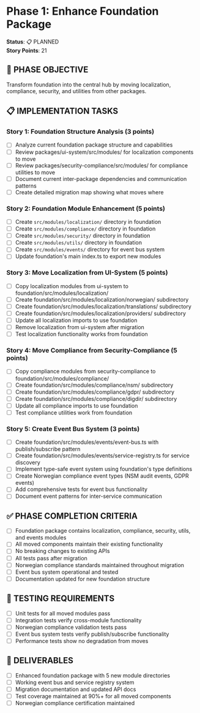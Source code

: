 # Phase 1: Enhance Foundation Package

**Status**: 📋 PLANNED  
**Story Points**: 21

## 🎯 **PHASE OBJECTIVE**

Transform foundation into the central hub by moving localization, compliance, security, and utilities from other packages.

## 📋 **IMPLEMENTATION TASKS**

### **Story 1: Foundation Structure Analysis (3 points)**

- [ ] Analyze current foundation package structure and capabilities
- [ ] Review packages/ui-system/src/modules/ for localization components to move
- [ ] Review packages/security-compliance/src/modules/ for compliance utilities to move
- [ ] Document current inter-package dependencies and communication patterns
- [ ] Create detailed migration map showing what moves where

### **Story 2: Foundation Module Enhancement (5 points)**

- [ ] Create `src/modules/localization/` directory in foundation
- [ ] Create `src/modules/compliance/` directory in foundation
- [ ] Create `src/modules/security/` directory in foundation
- [ ] Create `src/modules/utils/` directory in foundation
- [ ] Create `src/modules/events/` directory for event bus system
- [ ] Update foundation's main index.ts to export new modules

### **Story 3: Move Localization from UI-System (5 points)**

- [ ] Copy localization modules from ui-system to foundation/src/modules/localization/
- [ ] Create foundation/src/modules/localization/norwegian/ subdirectory
- [ ] Create foundation/src/modules/localization/translations/ subdirectory
- [ ] Create foundation/src/modules/localization/providers/ subdirectory
- [ ] Update all localization imports to use foundation
- [ ] Remove localization from ui-system after migration
- [ ] Test localization functionality works from foundation

### **Story 4: Move Compliance from Security-Compliance (5 points)**

- [ ] Copy compliance modules from security-compliance to foundation/src/modules/compliance/
- [ ] Create foundation/src/modules/compliance/nsm/ subdirectory
- [ ] Create foundation/src/modules/compliance/gdpr/ subdirectory
- [ ] Create foundation/src/modules/compliance/digdir/ subdirectory
- [ ] Update all compliance imports to use foundation
- [ ] Test compliance utilities work from foundation

### **Story 5: Create Event Bus System (3 points)**

- [ ] Create foundation/src/modules/events/event-bus.ts with publish/subscribe pattern
- [ ] Create foundation/src/modules/events/service-registry.ts for service discovery
- [ ] Implement type-safe event system using foundation's type definitions
- [ ] Create Norwegian compliance event types (NSM audit events, GDPR events)
- [ ] Add comprehensive tests for event bus functionality
- [ ] Document event patterns for inter-service communication

## ✅ **PHASE COMPLETION CRITERIA**

- [ ] Foundation package contains localization, compliance, security, utils, and events modules
- [ ] All moved components maintain their existing functionality
- [ ] No breaking changes to existing APIs
- [ ] All tests pass after migration
- [ ] Norwegian compliance standards maintained throughout migration
- [ ] Event bus system operational and tested
- [ ] Documentation updated for new foundation structure

## 🚧 **TESTING REQUIREMENTS**

- [ ] Unit tests for all moved modules pass
- [ ] Integration tests verify cross-module functionality
- [ ] Norwegian compliance validation tests pass
- [ ] Event bus system tests verify publish/subscribe functionality
- [ ] Performance tests show no degradation from moves

## 📝 **DELIVERABLES**

- [ ] Enhanced foundation package with 5 new module directories
- [ ] Working event bus and service registry system
- [ ] Migration documentation and updated API docs
- [ ] Test coverage maintained at 90%+ for all moved components
- [ ] Norwegian compliance certification maintained
